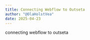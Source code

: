 ```yaml
---
title: Connecting Webflow to Outseta
author: "@OlaHolstVea"
date: 2025-04-23
---
```




connecting webflow to outseta